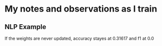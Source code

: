 # My notes and observations as I train

## NLP Example

If the weights are never updated, accuracy stayes at 0.31617 and f1 at 0.0